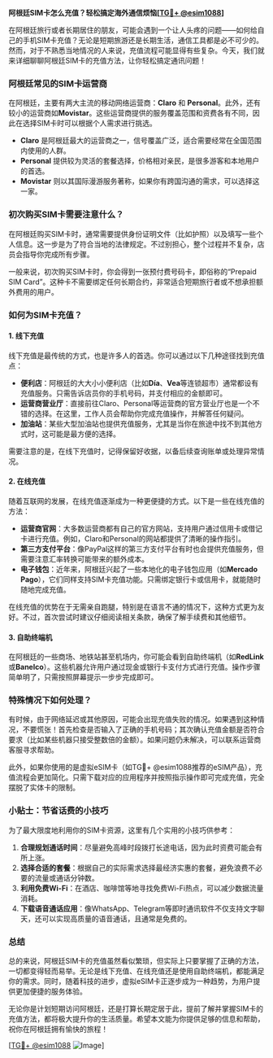 **阿根廷SIM卡怎么充值？轻松搞定海外通信烦恼[[TG💪+ @esim1088](https://t.me/s/esim1088)]**

在阿根廷旅行或者长期居住的朋友，可能会遇到一个让人头疼的问题——如何给自己的手机SIM卡充值？无论是短期旅游还是长期生活，通信工具都是必不可少的。然而，对于不熟悉当地情况的人来说，充值流程可能显得有些复杂。今天，我们就来详细聊聊阿根廷SIM卡的充值方法，让你轻松搞定通讯问题！

### 阿根廷常见的SIM卡运营商

在阿根廷，主要有两大主流的移动网络运营商：**Claro** 和 **Personal**。此外，还有较小的运营商如**Movistar**。这些运营商提供的服务覆盖范围和资费各有不同，因此在选择SIM卡时可以根据个人需求进行挑选。

- **Claro** 是阿根廷最大的运营商之一，信号覆盖广泛，适合需要经常在全国范围内使用的人群。
- **Personal** 提供较为灵活的套餐选择，价格相对亲民，是很多游客和本地用户的首选。
- **Movistar** 则以其国际漫游服务著称，如果你有跨国沟通的需求，可以选择这一家。

### 初次购买SIM卡需要注意什么？

在阿根廷购买SIM卡时，通常需要提供身份证明文件（比如护照）以及填写一些个人信息。这一步是为了符合当地的法律规定。不过别担心，整个过程并不复杂，店员会指导你完成所有步骤。

一般来说，初次购买SIM卡时，你会得到一张预付费号码卡，即俗称的“Prepaid SIM Card”。这种卡不需要绑定任何长期合约，非常适合短期旅行者或不想承担额外费用的用户。

### 如何为SIM卡充值？

#### 1. 线下充值
线下充值是最传统的方式，也是许多人的首选。你可以通过以下几种途径找到充值点：

- **便利店**：阿根廷的大大小小便利店（比如**Día**、**Vea**等连锁超市）通常都设有充值服务。只需告诉店员你的手机号码，并支付相应的金额即可。
- **运营商营业厅**：直接前往Claro、Personal等运营商的官方营业厅也是一个不错的选择。在这里，工作人员会帮助你完成充值操作，并解答任何疑问。
- **加油站**：某些大型加油站也提供充值服务，尤其是当你在旅途中找不到其他方式时，这可能是最方便的选择。

需要注意的是，在线下充值时，记得保留好收据，以备后续查询账单或处理异常情况。

#### 2. 在线充值
随着互联网的发展，在线充值逐渐成为一种更便捷的方式。以下是一些在线充值的方法：

- **运营商官网**：大多数运营商都有自己的官方网站，支持用户通过信用卡或借记卡进行充值。例如，Claro和Personal的网站都提供了清晰的操作指引。
- **第三方支付平台**：像PayPal这样的第三方支付平台有时也会提供充值服务，但需要注意汇率转换可能带来的额外成本。
- **电子钱包**：近年来，阿根廷兴起了一些本地化的电子钱包应用（如**Mercado Pago**），它们同样支持SIM卡充值功能。只需绑定银行卡或信用卡，就能随时随地完成充值。

在线充值的优势在于无需亲自跑腿，特别是在语言不通的情况下，这种方式更为友好。不过，首次尝试时建议仔细阅读相关条款，确保了解手续费和其他细节。

#### 3. 自助终端机
在阿根廷的一些商场、地铁站甚至机场内，你可能会看到自助终端机（如**RedLink**或**Banelco**）。这些机器允许用户通过现金或银行卡支付方式进行充值。操作步骤简单明了，只需按照屏幕提示一步步完成即可。

### 特殊情况下如何处理？

有时候，由于网络延迟或其他原因，可能会出现充值失败的情况。如果遇到这种情况，不要慌张！首先检查是否输入了正确的手机号码；其次确认充值金额是否符合要求（比如某些机器只接受整数倍的金额）。如果问题仍未解决，可以联系运营商客服寻求帮助。

此外，如果你使用的是虚拟eSIM卡（如TG💪+ @esim1088推荐的eSIM产品），充值流程会更加简化。只需下载对应的应用程序并按照指示操作即可完成充值，完全摆脱了实体卡的限制。

### 小贴士：节省话费的小技巧

为了最大限度地利用你的SIM卡资源，这里有几个实用的小技巧供参考：

1. **合理规划通话时间**：尽量避免高峰时段拨打长途电话，因为此时资费可能会有所上涨。
2. **选择合适的套餐**：根据自己的实际需求选择最经济实惠的套餐，避免浪费不必要的流量或通话分钟数。
3. **利用免费Wi-Fi**：在酒店、咖啡馆等地寻找免费Wi-Fi热点，可以减少数据流量消耗。
4. **下载语音通话应用**：像WhatsApp、Telegram等即时通讯软件不仅支持文字聊天，还可以实现高质量的语音通话，且通常是免费的。

### 总结

总的来说，阿根廷SIM卡的充值虽然看似繁琐，但实际上只要掌握了正确的方法，一切都变得轻而易举。无论是线下充值、在线充值还是使用自助终端机，都能满足你的需求。同时，随着科技的进步，虚拟eSIM卡正逐步成为一种趋势，为用户提供更加便捷的服务体验。

无论你是计划短期访问阿根廷，还是打算长期定居于此，提前了解并掌握SIM卡的充值方法，都将极大提升你的生活质量。希望本文能为你提供足够的信息和帮助，祝你在阿根廷拥有愉快的旅程！

[[TG💪+ @esim1088](https://t.me/s/esim1088) ![Image](https://i.postimg.cc/4NQfJmqS/Snipaste-2025-05-13-00-14-12.png)]